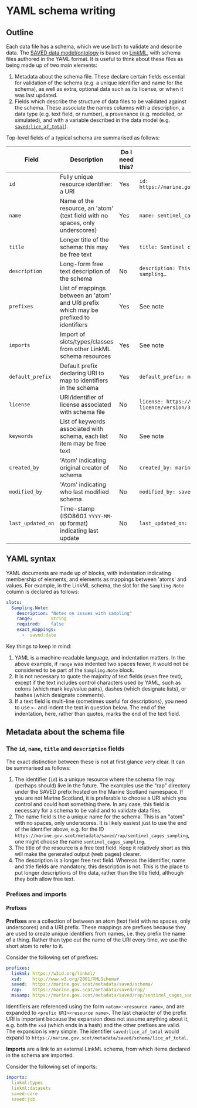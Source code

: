 # YAML schema writing
## Outline

Each data file has a schema, which we use both to validate and describe data. The [SAVED data model/ontology](https://marine.gov.scot/metadata/saved/schema/) is based on [LinkML](https://linkml.io/linkml/), with schema files authored in the YAML format. It is useful to think about these files as being made up of two main elements:

1. Metadata about the schema file. These declare certain fields essential for validation of the schema (e.g. a unique identifier and name for the schema), as well as extra, optional data such as its license, or when it was last updated.
2. Fields which describe the structure of data files to be validated against the schema. These associate the names columns with a description, a data type (e.g. text field, or number), a provenance (e.g. modelled, or simulated), and with a variable described in the data model (e.g. [`saved:lice_af_total`](https://marine.gov.scot/metadata/saved/schema/lice_af_total/)).

Top-level fields of a typical schema are summarised as follows:

| Field             | Description                                                                            | Do I need this? | Example  |
| ----------------- | -------------------------------------------------------------------------------------- | --------------- |-------------------------------------------------------------------------------------- |
| `id`              | Fully unique resource identifier: a URI                                                | Yes             | `id: https://marine.gov.scot/metadata/saved/rap/sentinel_cages_sampling`              |
| `name`            | Name of the resource, an 'atom' (text field with no spaces, only underscores)          | Yes             | `name: sentinel_cages_sampling`                                                       |
| `title`           | Longer title of the schema: this may be free text                                      | Yes             | `title: Sentinel cages sampling information schema`                                   |
| `description`     | Long-form free text description of the schema                                          | No              | `description: This is the example schema for sentinel cages sampling…`                |
| `prefixes`        | List of mappings between an 'atom' and URI prefix which may be prefixed to identifiers | Yes             | See note                                                                              |
| `imports`         | Import of slots/types/classes from other LinkML schema resources                       | Yes             | See note                                                                              |
| `default_prefix`  | Default prefix declaring URI to map to identifiers in the schema                       | Yes             | `default_prefix: mssamp`                                                              |
| `license`         | URI/identifier of license associated with schema file                                  | No              | `license: https://www.nationalarchives.gov.uk/doc/open-government-licence/version/3/` |
| `keywords`        | List of keywords associated with schema, each list item may be free text               | No              | See note                                                                              |
| `created_by`      | 'Atom' indicating original creator of schema                                           | No              | `created_by: marinescot`                                                              |
| `modified_by`     | 'Atom' indicating who last modified schema                                             | No              | `modified_by: saved`                                                                  |
| `last_updated_on` | Time-stamp (ISO8601 `YYYY-MM-DD` format) indicating last update                        | No              | `last_updated_on: "2024-04-26"`                                                       |

## YAML syntax

YAML documents are made up of blocks, with indentation indicating membership of elements, and elements as mappings between 'atoms' and values. For example, in the LinkML schema, the slot for the `Sampling.Note` column is declared as follows:

```yaml
slots:
  Sampling.Note:
    description: "Notes on issues with sampling"
	range:       string
	required:    false
	exact_mappings:
	  -  saved:date
```

Key things to keep in mind:
1. YAML is a machine-readable language, and indentation matters. In the above example, if `range` was indented two spaces fewer, it would not be considered to be part of the `Sampling.Note` block.
2. It is not necessary to quote the majority of text fields (even free text), except if the text includes control characters used by YAML, such as colons (which mark key/value pairs), dashes (which designate lists), or hashes (which designate comments).
3. If a text field is multi-line (sometimes useful for descriptions), you need to use `>-` and indent the text in question below. The end of the indentation, here, rather than quotes, marks the end of the text field.

## Metadata about the schema file

### The `id`, `name`, `title` and `description` fields

The exact distinction between these is not at first glance very clear. It can be summarised as follows:

1. The identifier (`id`) is a unique resource where the schema file may (perhaps should) live in the future. The examples use the "rap" directory under the SAVED prefix hosted on the Marine Scotland namespace. If you are not Marine Scotland, it is preferable to choose a URI which you control and could host something there. In any case, this field is necessary for a schema to be valid and to validate data files.
2. The name field is the a unique name for the schema. This is an "atom" with no spaces, only underscores. It is likely easiest just to use the end of the identifier above, e.g. for the ID `https://marine.gov.scot/metadata/saved/rap/sentinel_cages_sampling`, one might choose the name `sentinel_cages_sampling`.
3. The title of the resource is a free text field. Keep it relatively short as this will make the generated output (web pages) clearer.
4. The description is a longer free text field. Whereas the identifier, name and title fields are mandatory, this description is not. This is the place to put longer descriptions of the data, rather than the title field, although they both allow free text.

### Prefixes and imports
#### Prefixes

**Prefixes** are a collection of between an atom (text field with no spaces, only underscores) and a URI prefix. These mappings are prefixes because they are used to create unique identifiers from names, i.e. they prefix the name of a thing. Rather than type out the name of the URI every time, we use the short atom to refer to it.

Consider the following set of prefixes:

```yaml
prefixes:
  linkml: https://w3id.org/linkml/
  xsd:    http://www.w3.org/2001/XMLSchema#
  saved:  https://marine.gov.scot/metadata/saved/schema/
  rap:    https://marine.gov.scot/metadata/saved/rap/
  mssamp: https://marine.gov.scot/metadata/saved/rap/sentinel_cages_sampling/
```

Identifiers are referenced using the form `<atom>:<resource name>`, and are expanded to `<prefix URI><resource name>`. The last character of the prefix URI is important because the expansion does not assume anything about it, e.g. both the `xsd` (which ends in a hash) and the other prefixes are valid. The expansion is very simple. The identifier `saved:lice_af_total` would expand to `https://marine.gov.scot/metadata/saved/schema/lice_af_total`.

**Imports** are a link to an external LinkML schema, from which items declared in the schema are imported.

Consider the following set of imports:

```yaml
imports:
  linkml:types
  linkml:datasets
  saved:core
  saved:job
```
